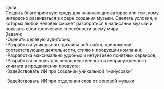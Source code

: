 Цели: <br>
Создать благоприятную среду для начинающих авторов или тем, кому интересно развиваться в сфере создания музыки. Сделать условия, в которых любой человек сможет разобраться в написании музыки и показать свои творческие способности всему миру.  <br>
Задачи: <br>
-Оценить целевую аудиторию; <br>
-Разработка уникального дизайна веб-сайта, приложений соответствующих деятельности, стилю и продукции компании; <br>
-Разработка максимально удобных и интуитивно понятных сервисов; <br>
-Разработка основы для непосредственного и непринужденного климата в продвижении продукта; <br>
-Задействовать ИИ при создании уникальной “минусовки” <br>

-Задействовать ИИ при отделении слов от фоновой музыки  <br> 
 
